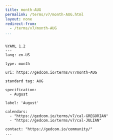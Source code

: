 ```yaml
---
title: month-AUG
permalink: /terms/v7/month-AUG.html
layout: none
redirect-from:
  - /terms/v7/month-AUG
...
```


```

%YAML 1.2
---
lang: en-US

type: month

uri: https://gedcom.io/terms/v7/month-AUG

standard tag: AUG

specification:
  - August

label: 'August'

calendars:
  - "https://gedcom.io/terms/v7/cal-GREGORIAN"
  - "https://gedcom.io/terms/v7/cal-JULIAN"

contact: "https://gedcom.io/community/"
...

```
